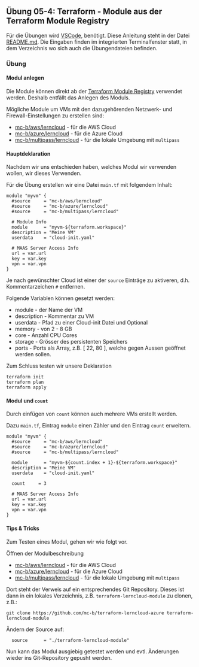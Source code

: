 ## Übung 05-4: Terraform - Module aus der Terraform Module Registry

Für die Übungen wird [VSCode](https://code.visualstudio.com/), benötigt. Diese Anleitung steht in der Datei [README.md](README.md). Die Eingaben finden im integrierten Terminalfenster statt, in dem Verzeichnis wo sich auch die Übungendateien befinden.

### Übung

#### Modul anlegen

Die Module können direkt ab der [Terraform Module Registry](https://registry.terraform.io/browse/modules) verwendet werden. Deshalb entfällt das Anlegen des Moduls.

Mögliche Module um VMs mit den dazugehörenden Netzwerk- und Firewall-Einstellungen zu erstellen sind:

* [mc-b/aws/lerncloud](https://registry.terraform.io/modules/mc-b/aws/lerncloud/latest) - für die AWS Cloud
* [mc-b/azure/lerncloud](https://registry.terraform.io/modules/mc-b/azure/lerncloud/latest) - für die Azure Cloud
* [mc-b/multipass/lerncloud](https://registry.terraform.io/modules/mc-b/multipass/lerncloud/latest) - für die lokale Umgebung mit `multipass`
 
    
#### Hauptdeklaration

Nachdem wir uns entschieden haben, welches Modul wir verwenden wollen, wir dieses Verwenden. 

Für die Übung erstellen wir eine Datei `main.tf` mit folgendem Inhalt:

    module "myvm" {
      #source     = "mc-b/aws/lerncloud"
      #source     = "mc-b/azure/lerncloud"
      #source     = "mc-b/multipass/lerncloud"
    
      # Module Info
      module      = "myvm-${terraform.workspace}"
      description = "Meine VM"
      userdata    = "cloud-init.yaml"
      
      # MAAS Server Access Info
      url = var.url
      key = var.key
      vpn = var.vpn      
    }
    
Je nach gewünschter Cloud ist einer der `source` Einträge zu aktiveren, d.h. Kommentarzeichen `#` entfernen.    

Folgende Variablen können gesetzt werden:
* module - der Name der VM
* description - Kommentar zu VM
* userdata - Pfad zu einer Cloud-init Datei
und Optional
* memory - von 2 - 8 GB
* core - Anzahl CPU Cores 
* storage - Grösser des persistenten Speichers
* ports - Ports als Array, z.B. [ 22, 80 ], welche gegen Aussen geöffnet werden sollen.

Zum Schluss testen wir unsere Deklaration

    terraform init
    terraform plan
    terraform apply   

#### Modul und `count`

Durch einfügen von `count` können auch mehrere VMs erstellt werden.

Dazu `main.tf`, Eintrag `module` einen Zähler und den Eintrag `count` erweitern. 

    
    module "myvm" {
      #source     = "mc-b/aws/lerncloud"
      #source     = "mc-b/azure/lerncloud"
      #source     = "mc-b/multipass/lerncloud"
    
      module      = "myvm-${count.index + 1}-${terraform.workspace}"
      description = "Meine VM"
      userdata    = "cloud-init.yaml"
      
      count     = 3

      # MAAS Server Access Info
      url = var.url
      key = var.key
      vpn = var.vpn        
    }

#### Tips & Tricks

Zum Testen eines Modul, gehen wir wie folgt vor.

Öffnen der Modulbeschreibung
* [mc-b/aws/lerncloud](https://registry.terraform.io/modules/mc-b/aws/lerncloud/latest) - für die AWS Cloud
* [mc-b/azure/lerncloud](https://registry.terraform.io/modules/mc-b/azure/lerncloud/latest) - für die Azure Cloud
* [mc-b/multipass/lerncloud](https://registry.terraform.io/modules/mc-b/multipass/lerncloud/latest) - für die lokale Umgebung mit `multipass`

Dort steht der Verweis auf ein entsprechendes Git Repository. Dieses ist dann in ein lokales Verzeichnis, z.B. `terraform-lerncloud-module` zu clonen, z.B.:

    git clone https://github.com/mc-b/terraform-lerncloud-azure terraform-lerncloud-module
    
Ändern der Source auf:    

      source      = "./terraform-lerncloud-module"
      
Nun kann das Modul ausgiebig getestet werden und evtl. Änderungen wieder ins Git-Repository gepusht werden.      


       
